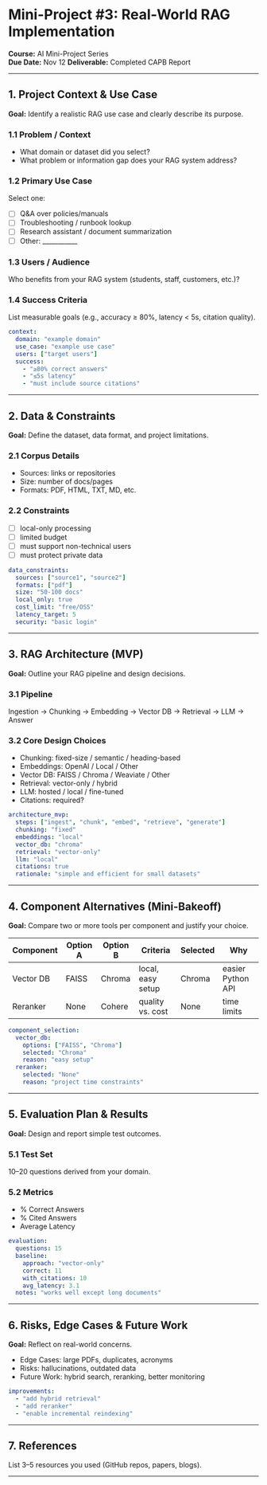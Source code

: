 # Mini-Project #3: Real-World RAG Implementation
**Course:** AI Mini-Project Series  
**Due Date:** Nov 12
**Deliverable:** Completed CAPB Report

---

## 1. Project Context & Use Case
**Goal:** Identify a realistic RAG use case and clearly describe its purpose.

### 1.1 Problem / Context
- What domain or dataset did you select?  
- What problem or information gap does your RAG system address?

### 1.2 Primary Use Case
Select one:
- [ ] Q&A over policies/manuals  
- [ ] Troubleshooting / runbook lookup  
- [ ] Research assistant / document summarization  
- [ ] Other: ___________

### 1.3 Users / Audience
Who benefits from your RAG system (students, staff, customers, etc.)?

### 1.4 Success Criteria
List measurable goals (e.g., accuracy ≥ 80%, latency < 5s, citation quality).

```yaml
context:
  domain: "example domain"
  use_case: "example use case"
  users: ["target users"]
  success:
    - "≥80% correct answers"
    - "≤5s latency"
    - "must include source citations"
```

---

## 2. Data & Constraints
**Goal:** Define the dataset, data format, and project limitations.

### 2.1 Corpus Details
- Sources: links or repositories  
- Size: number of docs/pages  
- Formats: PDF, HTML, TXT, MD, etc.

### 2.2 Constraints
- [ ] local-only processing  
- [ ] limited budget  
- [ ] must support non-technical users  
- [ ] must protect private data  

```yaml
data_constraints:
  sources: ["source1", "source2"]
  formats: ["pdf"]
  size: "50-100 docs"
  local_only: true
  cost_limit: "free/OSS"
  latency_target: 5
  security: "basic login"
```

---

## 3. RAG Architecture (MVP)
**Goal:** Outline your RAG pipeline and design decisions.

### 3.1 Pipeline
Ingestion → Chunking → Embedding → Vector DB → Retrieval → LLM → Answer

### 3.2 Core Design Choices
- Chunking: fixed-size / semantic / heading-based  
- Embeddings: OpenAI / Local / Other  
- Vector DB: FAISS / Chroma / Weaviate / Other  
- Retrieval: vector-only / hybrid  
- LLM: hosted / local / fine-tuned  
- Citations: required?

```yaml
architecture_mvp:
  steps: ["ingest", "chunk", "embed", "retrieve", "generate"]
  chunking: "fixed"
  embeddings: "local"
  vector_db: "chroma"
  retrieval: "vector-only"
  llm: "local"
  citations: true
  rationale: "simple and efficient for small datasets"
```

---

## 4. Component Alternatives (Mini-Bakeoff)
**Goal:** Compare two or more tools per component and justify your choice.

| Component | Option A | Option B | Criteria | Selected | Why |
|------------|-----------|-----------|-----------|----------|-----|
| Vector DB | FAISS | Chroma | local, easy setup | Chroma | easier Python API |
| Reranker | None | Cohere | quality vs. cost | None | time limits |

```yaml
component_selection:
  vector_db:
    options: ["FAISS", "Chroma"]
    selected: "Chroma"
    reason: "easy setup"
  reranker:
    selected: "None"
    reason: "project time constraints"
```

---

## 5. Evaluation Plan & Results
**Goal:** Design and report simple test outcomes.

### 5.1 Test Set
10–20 questions derived from your domain.

### 5.2 Metrics
- % Correct Answers  
- % Cited Answers  
- Average Latency

```yaml
evaluation:
  questions: 15
  baseline:
    approach: "vector-only"
    correct: 11
    with_citations: 10
    avg_latency: 3.1
  notes: "works well except long documents"
```

---

## 6. Risks, Edge Cases & Future Work
**Goal:** Reflect on real-world concerns.

- Edge Cases: large PDFs, duplicates, acronyms  
- Risks: hallucinations, outdated data  
- Future Work: hybrid search, reranking, better monitoring

```yaml
improvements:
  - "add hybrid retrieval"
  - "add reranker"
  - "enable incremental reindexing"
```

---

## 7. References
List 3–5 resources you used (GitHub repos, papers, blogs).

---
